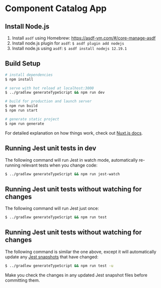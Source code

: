 # Component Catalog App

## Install Node.js

1. Install `asdf` using Homebrew: https://asdf-vm.com/#/core-manage-asdf
2. Install node.js plugin for `asdf`: `$ asdf plugin add nodejs`
3. Install node.js using `asdf`: `$ asdf install nodejs 12.19.1`

## Build Setup

```bash
# install dependencies
$ npm install

# serve with hot reload at localhost:3000
$ ../gradlew generateTypeScript && npm run dev

# build for production and launch server
$ npm run build
$ npm run start

# generate static project
$ npm run generate
```

For detailed explanation on how things work, check out [Nuxt.js docs](https://nuxtjs.org).

## Running Jest unit tests in dev

The following command will run Jest in watch mode, automatically re-running relevant tests when you change code: 

```bash
$ ../gradlew generateTypeScript && npm run jest-watch
```

## Running Jest unit tests without watching for changes

The following command will run Jest just once: 

```bash
$ ../gradlew generateTypeScript && npm run test
```

## Running Jest unit tests without watching for changes

The following command is similar the one above, except it will automatically update any 
[Jest snapshots](https://jestjs.io/docs/en/snapshot-testing) that have changed: 

```bash
$ ../gradlew generateTypeScript && npm run test -u
```

Make you check the changes in any updated Jest snapshot files before committing them.  
